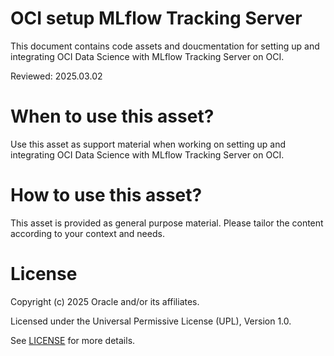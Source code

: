 # OCI setup MLflow Tracking Server
 
This document contains code assets and doucmentation for setting up and integrating OCI Data Science with MLflow Tracking Server on OCI.

Reviewed: 2025.03.02
 

# When to use this asset?

Use this asset as support material when working on setting up and integrating OCI Data Science with MLflow Tracking Server on OCI.


# How to use this asset?

This asset is provided as general purpose material. Please tailor the content according to your context and needs.


# License
 
Copyright (c) 2025 Oracle and/or its affiliates.
 
Licensed under the Universal Permissive License (UPL), Version 1.0.
 
See [LICENSE](https://github.com/oracle-devrel/technology-engineering/blob/main/LICENSE) for more details.
